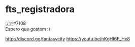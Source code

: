 # fts_registradora
🇯🇵#7108<br>
Espero que gostem :)

http://discord.gg/fantasycity
https://youtu.be/nKgHI6F_Hx8
